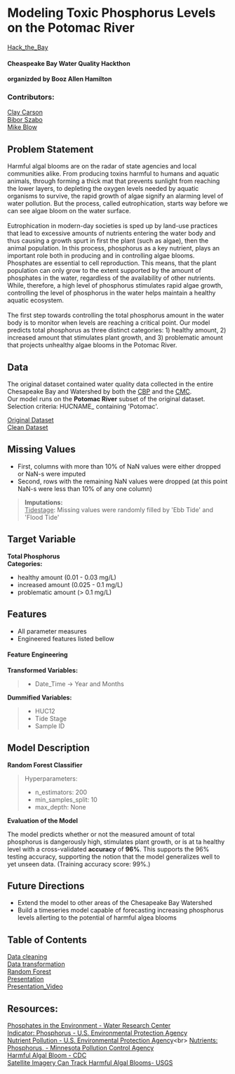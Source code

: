 # Modeling Toxic Phosphorus Levels on the Potomac River
[Hack_the_Bay](https://hack-the-bay.devpost.com/?ref_content=default&ref_feature=challenge&ref_medium=portfolio)
#### Cheaspeake Bay Water Quality Hackthon 
**organizded by Booz Allen Hamilton**

### Contributors:

[Clay Carson](clayton.pa.carson@gmail.com) <br>
[Bibor Szabo](szabo.bibor@gmail.com) <br>
[Mike Blow](michaelblow@gmail.com)

## Problem Statement

Harmful algal blooms are on the radar of state agencies and local communities alike. From producing toxins harmful to humans and aquatic animals, through forming a thick mat that prevents sunlight from reaching the lower layers, to depleting the oxygen levels needed by aquatic organisms to survive, the rapid growth of algae signify an alarming level of water pollution. But the process, called eutrophication, starts way before we can see algae bloom on the water surface.<br>
<br>
Eutrophication in modern-day societies is sped up by land-use practices that lead to excessive amounts of nutrients entering the water body and thus causing a growth spurt in first the plant (such as algae), then the animal population. In this process, phosphorus as a key nutrient, plays an important role both in producing and in controlling algae blooms. Phosphates are essential to cell reproduction. This means, that the plant population can only grow to the extent supported by the amount of phosphates in the water, regardless of the availability of other nutrients. While, therefore, a high level of phosphorus stimulates rapid algae growth, controlling the level of phosphorus in the water helps maintain a healthy aquatic ecosystem.
 <br>
<br>
The first step towards controlling the total phosphorus amount in the water body is to monitor when levels are reaching a critical point. Our model predicts total phosphorus as three distinct categories: 1) healthy amount, 2) increased amount that stimulates plant growth, and 3) problematic amount that projects unhealthy algae blooms in the Potomac River.


## Data
The original dataset contained water quality data collected in the entire Chesapeake Bay and Watershed by both the [CBP](https://www.chesapeakebay.net/) and the [CMC](https://www.chesapeakemonitoringcoop.org/). <br>
Our model runs on the **Potomac River** subset of the original dataset.<br>
Selection criteria: HUCNAME_ containing 'Potomac'.


[Original Dataset](https://drive.google.com/file/d/12uoFlcn8pgeuxD2-seFak36KTvrFPKCt/view?usp=sharing)<br>
[Clean Dataset](./data/WQ_FINAL_with_Parameters.csv)

## Missing Values
- First, columns with more than 10% of NaN values were either dropped or NaN-s were imputed
- Second, rows with the remaining NaN values were dropped (at this point NaN-s were less than 10% of any one column)

> __Imputations:__<br>
><ins>Tidestage</ins>: Missing values were randomly filled by 'Ebb Tide' and 'Flood Tide'

## Target Variable 
**Total Phosphorus** <br>
__Categories:__ 
- healthy amount (0.01 - 0.03 mg/L)
- increased amount (0.025 - 0.1 mg/L)
- problematic amount (\> 0.1 mg/L)

## Features

- All parameter measures <br>
- Engineered features listed bellow<br>

#### Feature Engineering
__Transformed Variables:__
> - Date_Time -> Year and Months

__Dummified Variables:__
> - HUC12
> - Tide Stage
> - Sample ID


## Model Description

__Random Forest Classifier__<br>
> Hyperparameters:
> - n_estimators: 200
> - min_samples_split: 10
> - max_depth: None

__Evaluation of the Model__<br>

The model predicts whether or not the measured amount of total phosphorus is dangerously high, stimulates plant growth, or is at ta healthy level with a cross-validated __accuracy__ of __96%__. This supports the 96% testing accuracy, supporting the notion that the model generalizes well to yet unseen data. (Training accuracy score: 99%.) 

## Future Directions

- Extend the model to other areas of the Chesapeake Bay Watershed
- Build a timeseries model capable of forecasting increasing phosphorus levels allerting to the potential of harmful algea blooms

## Table of Contents

[Data cleaning](./01_WQ_Cleaning.ipynb)<br>
[Data transformation](./02_WQ_Transformation.ipynb)<br>
[Random Forest](./03_Model.ipynb)<br>
[Presentation](https://docs.google.com/presentation/d/1VRkR6QItJFE4X_mQ_-9SEt9KG4hi2e0wdtYizV-QUO8/edit#slide=id.g98a1113318_0_268)<br>
[Presentation_Video](https://vimeo.com/458003934)


## Resources:
[Phosphates in the Environment - Water Research Center](https://water-research.net/index.php/phosphates)<br>
[Indicator: Phosphorus - U.S. Environmental Protection Agency](https://www.epa.gov/national-aquatic-resource-surveys/indicators-phosphorus)<br>
[Nutrient Pollution - U.S. Environmental Protection Agency](https://www.epa.gov/nutrientpollution/issue#:~:text=Nitrogen%20and%20phosphorus%20are%20nutrients,organisms%20that%20live%20in%20water.)<br>
[Nutrients: Phosphorus, - Minnesota Pollution Control Agency](https://www.pca.state.mn.us/sites/default/files/wq-iw3-22.pdf)<br>
[Harmful Algal Bloom - CDC](https://www.cdc.gov/habs/general.html)<br>
[Satellite Imagery Can Track Harmful Algal Blooms- USGS](https://www.usgs.gov/news/satellite-imagery-can-track-harmful-algal-blooms#:~:text=A%20joint%20collaboration%20between%20EPA,algal%20pigments%20in%20the%20water.)

